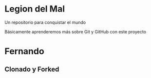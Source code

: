 # Legion del Mal
Un repositorio para conquistar el mundo

Básicamente aprenderemos más sobre Git y GitHub con este proyecto


# Fernando


## Clonado y Forked
